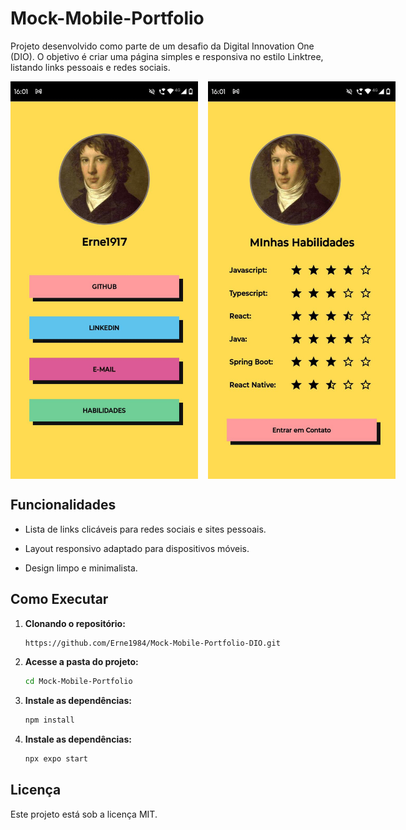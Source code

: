 # Mock-Mobile-Portfolio

Projeto desenvolvido como parte de um desafio da Digital Innovation One (DIO).
O objetivo é criar uma página simples e responsiva no estilo Linktree, listando links pessoais e redes sociais.

<div style="display:flex; gap:1rem;">
    <img src="./assets/print1.jpeg" alt="Captura" width="300"/>

<img src="./assets/print2.jpeg" alt="Captura" width="300"/>
</div>

## Funcionalidades

- Lista de links clicáveis para redes sociais e sites pessoais.

- Layout responsivo adaptado para dispositivos móveis.

- Design limpo e minimalista.

## Como Executar

1. **Clonando o repositório:**

   ```bash
   https://github.com/Erne1984/Mock-Mobile-Portfolio-DIO.git
   ```

2. **Acesse a pasta do projeto:**

   ```bash
   cd Mock-Mobile-Portfolio
   ```

3. **Instale as dependências:**

   ```bash
   npm install
   ```

4. **Instale as dependências:**
   ```bash
   npx expo start
   ```

## Licença

Este projeto está sob a licença MIT.

